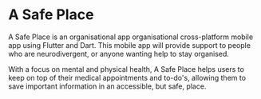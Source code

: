 # A Safe Place

A Safe Place is an organisational app organisational cross-platform mobile app using Flutter and Dart. This mobile app will provide support to people who are neurodivergent, or anyone wanting
help to stay organised.

With a focus on mental and physical health, A Safe Place helps users to keep on top of their medical appointments and to-do's, allowing them to save important information in an accessible, but safe, place.
